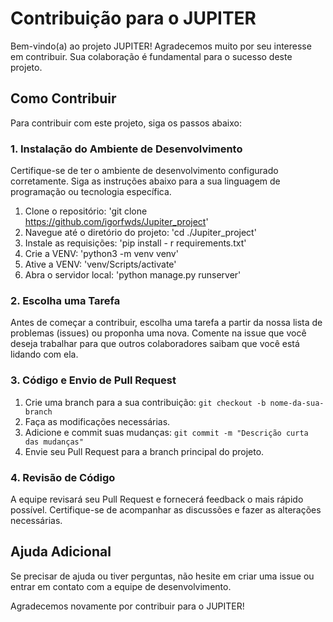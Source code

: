 # Contribuição para o JUPITER

Bem-vindo(a) ao projeto JUPITER! Agradecemos muito por seu interesse em contribuir. Sua colaboração é fundamental para o sucesso deste projeto.

## Como Contribuir

Para contribuir com este projeto, siga os passos abaixo:

### 1. Instalação do Ambiente de Desenvolvimento

Certifique-se de ter o ambiente de desenvolvimento configurado corretamente. Siga as instruções abaixo para a sua linguagem de programação ou tecnologia específica.

1. Clone o repositório: 'git clone https://github.com/igorfwds/Jupiter_project'
2. Navegue até o diretório do projeto: 'cd ./Jupiter_project'
3. Instale as requisições: 'pip install - r requirements.txt'
4. Crie a VENV:  'python3 -m venv venv'
5. Ative a VENV: 'venv/Scripts/activate'
6. Abra o servidor local: 'python manage.py runserver'

### 2. Escolha uma Tarefa

Antes de começar a contribuir, escolha uma tarefa a partir da nossa lista de problemas (issues) ou proponha uma nova. Comente na issue que você deseja trabalhar para que outros colaboradores saibam que você está lidando com ela.

### 3. Código e Envio de Pull Request

1. Crie uma branch para a sua contribuição: `git checkout -b nome-da-sua-branch`
2. Faça as modificações necessárias.
3. Adicione e commit suas mudanças: `git commit -m "Descrição curta das mudanças"`
4. Envie seu Pull Request para a branch principal do projeto.

### 4. Revisão de Código

A equipe revisará seu Pull Request e fornecerá feedback o mais rápido possível. Certifique-se de acompanhar as discussões e fazer as alterações necessárias.


## Ajuda Adicional

Se precisar de ajuda ou tiver perguntas, não hesite em criar uma issue ou entrar em contato com a equipe de desenvolvimento.

Agradecemos novamente por contribuir para o JUPITER!